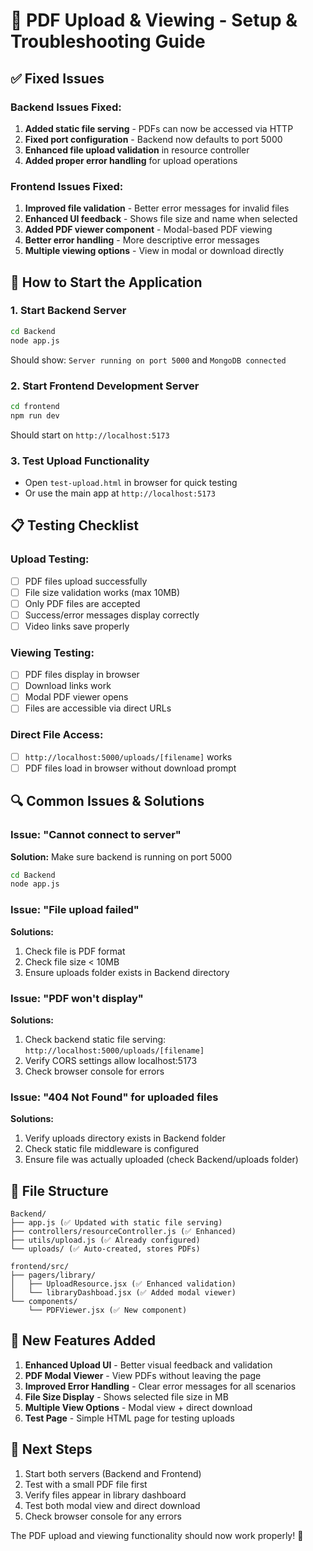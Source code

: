 # 🔧 PDF Upload & Viewing - Setup & Troubleshooting Guide

## ✅ Fixed Issues

### Backend Issues Fixed:
1. **Added static file serving** - PDFs can now be accessed via HTTP
2. **Fixed port configuration** - Backend now defaults to port 5000
3. **Enhanced file upload validation** in resource controller
4. **Added proper error handling** for upload operations

### Frontend Issues Fixed:
1. **Improved file validation** - Better error messages for invalid files
2. **Enhanced UI feedback** - Shows file size and name when selected
3. **Added PDF viewer component** - Modal-based PDF viewing
4. **Better error handling** - More descriptive error messages
5. **Multiple viewing options** - View in modal or download directly

## 🚀 How to Start the Application

### 1. Start Backend Server
```bash
cd Backend
node app.js
```
Should show: `Server running on port 5000` and `MongoDB connected`

### 2. Start Frontend Development Server
```bash
cd frontend
npm run dev
```
Should start on `http://localhost:5173`

### 3. Test Upload Functionality
- Open `test-upload.html` in browser for quick testing
- Or use the main app at `http://localhost:5173`

## 📋 Testing Checklist

### Upload Testing:
- [ ] PDF files upload successfully
- [ ] File size validation works (max 10MB)
- [ ] Only PDF files are accepted
- [ ] Success/error messages display correctly
- [ ] Video links save properly

### Viewing Testing:
- [ ] PDF files display in browser
- [ ] Download links work
- [ ] Modal PDF viewer opens
- [ ] Files are accessible via direct URLs

### Direct File Access:
- [ ] `http://localhost:5000/uploads/[filename]` works
- [ ] PDF files load in browser without download prompt

## 🔍 Common Issues & Solutions

### Issue: "Cannot connect to server"
**Solution:** Make sure backend is running on port 5000
```bash
cd Backend
node app.js
```

### Issue: "File upload failed" 
**Solutions:**
1. Check file is PDF format
2. Check file size < 10MB
3. Ensure uploads folder exists in Backend directory

### Issue: "PDF won't display"
**Solutions:**
1. Check backend static file serving: `http://localhost:5000/uploads/[filename]`
2. Verify CORS settings allow localhost:5173
3. Check browser console for errors

### Issue: "404 Not Found" for uploaded files
**Solutions:**
1. Verify uploads directory exists in Backend folder
2. Check static file middleware is configured
3. Ensure file was actually uploaded (check Backend/uploads folder)

## 📁 File Structure
```
Backend/
├── app.js (✅ Updated with static file serving)
├── controllers/resourceController.js (✅ Enhanced)
├── utils/upload.js (✅ Already configured)
└── uploads/ (✅ Auto-created, stores PDFs)

frontend/src/
├── pagers/library/
│   ├── UploadResource.jsx (✅ Enhanced validation)
│   └── libraryDashboad.jsx (✅ Added modal viewer)
└── components/
    └── PDFViewer.jsx (✅ New component)
```

## 🌟 New Features Added

1. **Enhanced Upload UI** - Better visual feedback and validation
2. **PDF Modal Viewer** - View PDFs without leaving the page
3. **Improved Error Handling** - Clear error messages for all scenarios
4. **File Size Display** - Shows selected file size in MB
5. **Multiple View Options** - Modal view + direct download
6. **Test Page** - Simple HTML page for testing uploads

## 🎯 Next Steps

1. Start both servers (Backend and Frontend)
2. Test with a small PDF file first
3. Verify files appear in library dashboard
4. Test both modal view and direct download
5. Check browser console for any errors

The PDF upload and viewing functionality should now work properly! 🎉